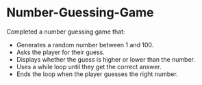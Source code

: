 # Number-Guessing-Game

Completed a number guessing game that:
- Generates a random number between 1 and 100.
- Asks the player for their guess.
- Displays whether the guess is higher or lower than the number.
- Uses a while loop until they get the correct answer.
- Ends the loop when the player guesses the right number.